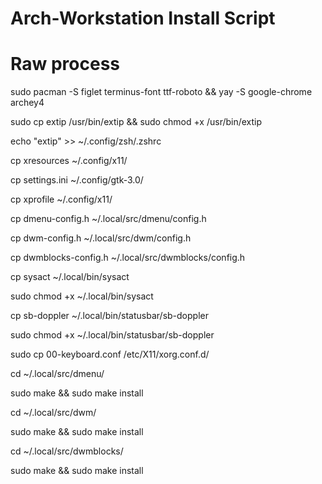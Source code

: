 # Arch-Workstation Install Script

# Raw process


sudo pacman -S figlet terminus-font ttf-roboto && yay -S google-chrome archey4 

sudo cp extip /usr/bin/extip && sudo chmod +x /usr/bin/extip

echo "extip" >> ~/.config/zsh/.zshrc

cp xresources ~/.config/x11/

cp settings.ini ~/.config/gtk-3.0/

cp xprofile ~/.config/x11/

cp dmenu-config.h ~/.local/src/dmenu/config.h

cp dwm-config.h ~/.local/src/dwm/config.h

cp dwmblocks-config.h ~/.local/src/dwmblocks/config.h

cp sysact ~/.local/bin/sysact

sudo chmod +x ~/.local/bin/sysact

cp sb-doppler ~/.local/bin/statusbar/sb-doppler

sudo chmod +x ~/.local/bin/statusbar/sb-doppler

sudo cp 00-keyboard.conf /etc/X11/xorg.conf.d/

cd ~/.local/src/dmenu/ 

sudo make && sudo make install


cd ~/.local/src/dwm/ 

sudo make && sudo make install


cd ~/.local/src/dwmblocks/ 

sudo make && sudo make install
